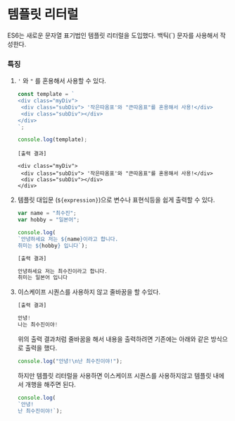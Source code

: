 # 템플릿 리터럴

ES6는 새로운 문자열 표기법인 템플릿 리터럴을 도입했다.  백틱(`) 문자를 사용해서 작성한다. 



### 특징

1. `'` 와 `"` 를 혼용해서 사용할 수 있다.

   ``` javascript
   const template = `
   <div class="myDiv">
   	<div class="subDiv"> '작은따옴표'와 "큰따옴표"를 혼용해서 사용!</div>
   	<div class="subDiv"></div>
   </div>
   `; 
   
   console.log(template);
   ```

   ``` javscript
   [출력 결과]
   
   <div class="myDiv">
   	<div class="subDiv"> '작은따옴표'와 "큰따옴표"를 혼용해서 사용!</div>
   	<div class="subDiv"></div>
   </div>
   ```





2. 템플릿 대입문 (`${expression}`)으로 변수나 표현식등을 쉽게 출력할 수 있다.

   ``` javascript
   var name = "최수진";
   var hobby = "일본어";
   
   console.log(
   `안녕하세요 저는 ${name}이라고 합니다.
   취미는 ${hobby} 입니다`);
   ```

   ``` javascript
   [출력 결과]
   
   안녕하세요 저는 최수진이라고 합니다.
   취미는 일본어 입니다
   ```





3. 이스케이프 시퀀스를 사용하지 않고 줄바꿈을 할 수있다. 

   ``` javascript
   [출력 결과]
   
   안녕!
   나는 최수진이야! 
   ```

   위의 출력 결과처럼 줄바꿈을 해서 내용을 출력하려면 기존에는 아래와 같은 방식으로 출력을 했다. 

   ```javascript
   console.log("안녕!\n난 최수진이야!");
   ```

   하지만 템플릿 리터럴을 사용하면 이스케이프 시퀀스를 사용하지않고 템플릿 내에서 개행을 해주면 된다. 

   ```javascript
   console.log(
   `안녕!
   난 최수진이야!`);
   ```

   

​       